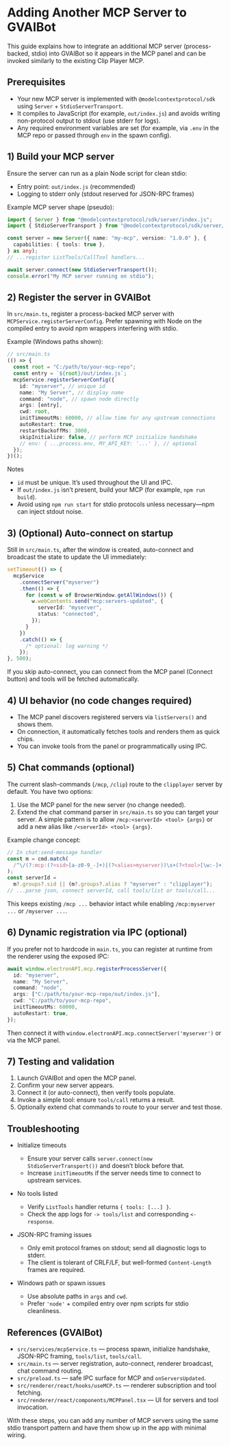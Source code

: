 # Adding Another MCP Server to GVAIBot

This guide explains how to integrate an additional MCP server (process-backed, stdio) into GVAIBot so it appears in the MCP panel and can be invoked similarly to the existing Clip Player MCP.

## Prerequisites

- Your new MCP server is implemented with `@modelcontextprotocol/sdk` using `Server` + `StdioServerTransport`.
- It compiles to JavaScript (for example, `out/index.js`) and avoids writing non-protocol output to stdout (use stderr for logs).
- Any required environment variables are set (for example, via `.env` in the MCP repo or passed through `env` in the spawn config).

## 1) Build your MCP server

Ensure the server can run as a plain Node script for clean stdio:

- Entry point: `out/index.js` (recommended)
- Logging to stderr only (stdout reserved for JSON-RPC frames)

Example MCP server shape (pseudo):

```ts
import { Server } from "@modelcontextprotocol/sdk/server/index.js";
import { StdioServerTransport } from "@modelcontextprotocol/sdk/server/stdio.js";

const server = new Server({ name: "my-mcp", version: "1.0.0" }, {
  capabilities: { tools: true },
} as any);
// ...register ListTools/CallTool handlers...

await server.connect(new StdioServerTransport());
console.error("My MCP server running on stdio");
```

## 2) Register the server in GVAIBot

In `src/main.ts`, register a process-backed MCP server with `MCPService.registerServerConfig`. Prefer spawning with Node on the compiled entry to avoid npm wrappers interfering with stdio.

Example (Windows paths shown):

```ts
// src/main.ts
(() => {
  const root = "C:/path/to/your-mcp-repo";
  const entry = `${root}/out/index.js`;
  mcpService.registerServerConfig({
    id: "myserver", // unique id
    name: "My Server", // display name
    command: "node", // spawn node directly
    args: [entry],
    cwd: root,
    initTimeoutMs: 60000, // allow time for any upstream connections
    autoRestart: true,
    restartBackoffMs: 3000,
    skipInitialize: false, // perform MCP initialize handshake
    // env: { ...process.env, MY_API_KEY: '...' }, // optional
  });
})();
```

Notes

- `id` must be unique. It’s used throughout the UI and IPC.
- If `out/index.js` isn’t present, build your MCP (for example, `npm run build`).
- Avoid using `npm run start` for stdio protocols unless necessary—npm can inject stdout noise.

## 3) (Optional) Auto-connect on startup

Still in `src/main.ts`, after the window is created, auto-connect and broadcast the state to update the UI immediately:

```ts
setTimeout(() => {
  mcpService
    .connectServer("myserver")
    .then(() => {
      for (const w of BrowserWindow.getAllWindows()) {
        w.webContents.send("mcp:servers-updated", {
          serverId: "myserver",
          status: "connected",
        });
      }
    })
    .catch(() => {
      /* optional: log warning */
    });
}, 500);
```

If you skip auto-connect, you can connect from the MCP panel (Connect button) and tools will be fetched automatically.

## 4) UI behavior (no code changes required)

- The MCP panel discovers registered servers via `listServers()` and shows them.
- On connection, it automatically fetches tools and renders them as quick chips.
- You can invoke tools from the panel or programmatically using IPC.

## 5) Chat commands (optional)

The current slash-commands (`/mcp`, `/clip`) route to the `clipplayer` server by default. You have two options:

1. Use the MCP panel for the new server (no change needed).
2. Extend the chat command parser in `src/main.ts` so you can target your server. A simple pattern is to allow `/mcp:<serverId> <tool> {args}` or add a new alias like `/<serverId> <tool> {args}`.

Example change concept:

```ts
// In chat:send-message handler
const m = cmd.match(
  /^\/(?:mcp:(?<sid>[a-z0-9_-]+)|(?<alias>myserver))\s+(?<tool>[\w:-]+)(?:\s+(?<json>[\s\S]+))?$/i
);
const serverId =
  m?.groups?.sid || (m?.groups?.alias ? "myserver" : "clipplayer");
// ...parse json, connect serverId, call tools/list or tools/call...
```

This keeps existing `/mcp ...` behavior intact while enabling `/mcp:myserver ...` or `/myserver ...`.

## 6) Dynamic registration via IPC (optional)

If you prefer not to hardcode in `main.ts`, you can register at runtime from the renderer using the exposed IPC:

```ts
await window.electronAPI.mcp.registerProcessServer({
  id: "myserver",
  name: "My Server",
  command: "node",
  args: ["C:/path/to/your-mcp-repo/out/index.js"],
  cwd: "C:/path/to/your-mcp-repo",
  initTimeoutMs: 60000,
  autoRestart: true,
});
```

Then connect it with `window.electronAPI.mcp.connectServer('myserver')` or via the MCP panel.

## 7) Testing and validation

1. Launch GVAIBot and open the MCP panel.
2. Confirm your new server appears.
3. Connect it (or auto-connect), then verify tools populate.
4. Invoke a simple tool: ensure `tools/call` returns a result.
5. Optionally extend chat commands to route to your server and test those.

## Troubleshooting

- Initialize timeouts

  - Ensure your server calls `server.connect(new StdioServerTransport())` and doesn’t block before that.
  - Increase `initTimeoutMs` if the server needs time to connect to upstream services.

- No tools listed

  - Verify `ListTools` handler returns `{ tools: [...] }`.
  - Check the app logs for `-> tools/list` and corresponding `<- response`.

- JSON-RPC framing issues

  - Only emit protocol frames on stdout; send all diagnostic logs to stderr.
  - The client is tolerant of CRLF/LF, but well-formed `Content-Length` frames are required.

- Windows path or spawn issues
  - Use absolute paths in `args` and `cwd`.
  - Prefer `'node'` + compiled entry over npm scripts for stdio cleanliness.

## References (GVAIBot)

- `src/services/mcpService.ts` — process spawn, initialize handshake, JSON-RPC framing, `tools/list`, `tools/call`.
- `src/main.ts` — server registration, auto-connect, renderer broadcast, chat command routing.
- `src/preload.ts` — safe IPC surface for MCP and `onServersUpdated`.
- `src/renderer/react/hooks/useMCP.ts` — renderer subscription and tool fetching.
- `src/renderer/react/components/MCPPanel.tsx` — UI for servers and tool invocation.

With these steps, you can add any number of MCP servers using the same stdio transport pattern and have them show up in the app with minimal wiring.
